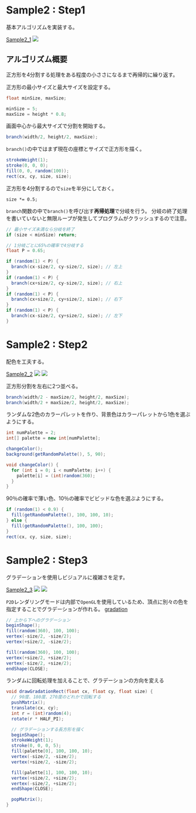# Sample2 : Step1
基本アルゴリズムを実装する。

[Sample2_1](https://github.com/p5aholic/pcd-tokyo/tree/master/samples/sample2_rectangles_step1)
![](../images/sample2_step1.png)

## アルゴリズム概要
正方形を4分割する処理をある程度の小ささになるまで再帰的に繰り返す。

正方形の最小サイズと最大サイズを設定する。
```java
float minSize, maxSize;

minSize = 5;
maxSize = height * 0.8;
```

画面中心から最大サイズで分割を開始する。
```java
branch(width/2, height/2, maxSize);
```

`branch()`の中ではまず現在の座標とサイズで正方形を描く。
```java
strokeWeight(1);
stroke(0, 0, 0);
fill(0, 0, random(100));
rect(cx, cy, size, size);
```

正方形を4分割するので`size`を半分にしておく。
```
size *= 0.5;
```

`branch`関数の中で`branch()`を呼び出す**再帰処理**で分岐を行う。
分岐の終了処理を書いていないと無限ループが発生してプログラムがクラッシュするので注意。
```java
// 最小サイズ未満なら分岐を終了
if (size < minSize) return;

// 1分岐ごとに65%の確率で4分岐する
float P = 0.65;

if (random(1) < P) {
  branch(cx-size/2, cy-size/2, size); // 左上
}
if (random(1) < P) {
  branch(cx+size/2, cy-size/2, size); // 右上
}
if (random(1) < P) {
  branch(cx+size/2, cy+size/2, size); // 右下
}
if (random(1) < P) {
  branch(cx-size/2, cy+size/2, size); // 左下
}
```

# Sample2 : Step2
配色を工夫する。

[Sample2_2](https://github.com/p5aholic/pcd-tokyo/tree/master/samples/sample2_rectangles_step2)
![](../images/sample2_step2_1.png)
![](../images/sample2_step2_2.png)

正方形分割を左右に2つ並べる。
```java
branch(width/2 - maxSize/2, height/2, maxSize);
branch(width/2 + maxSize/2, height/2, maxSize);
```

ランダムな2色のカラーパレットを作り、背景色はカラーパレットから1色を選ぶようにする。
```java
int numPalette = 2;
int[] palette = new int[numPalette];
```

```java
changeColor();
background(getRandomPalette(), 5, 90);
```

```java
void changeColor() {
  for (int i = 0; i < numPalette; i++) {
    palette[i] = (int)random(360);
  }
}
```

90％の確率で薄い色、10％の確率でビビッドな色を選ぶようにする。
```java
if (random(1) < 0.9) {
  fill(getRandomPalette(), 100, 100, 10);
} else {
  fill(getRandomPalette(), 100, 100);
}
rect(cx, cy, size, size);
```

# Sample2 : Step3
グラデーションを使用しビジュアルに複雑さを足す。

[Sample2_3](https://github.com/p5aholic/pcd-tokyo/tree/master/samples/sample2_rectangles_step3)
![](../images/sample2_step3_1.png)
![](../images/sample2_step3_2.png)

`P2D`レンダリングモードは内部で`OpenGL`を使用しているため、頂点に別々の色を指定することでグラデーションが作れる。
[gradation](https://github.com/p5aholic/pcd-tokyo/tree/master/samples/gradation)
```java
// 上から下へのグラデーション
beginShape();
fill(random(360), 100, 100);
vertex(-size/2, -size/2);
vertex(+size/2, -size/2);

fill(random(360), 100, 100);
vertex(+size/2, +size/2);
vertex(-size/2, +size/2);
endShape(CLOSE);
```

ランダムに回転処理を加えることで、グラデーションの方向を変える
```java
void drawGradationRect(float cx, float cy, float size) {
  // 90度、180度、270度のどれかで回転する
  pushMatrix();
  translate(cx, cy);
  int r = (int)random(4);
  rotate(r * HALF_PI);

  // グラデーションする長方形を描く
  beginShape();
  strokeWeight(1);
  stroke(0, 0, 0, 5);
  fill(palette[0], 100, 100, 10);
  vertex(-size/2, -size/2);
  vertex(+size/2, -size/2);

  fill(palette[1], 100, 100, 10);
  vertex(+size/2, +size/2);
  vertex(-size/2, +size/2);
  endShape(CLOSE);

  popMatrix();
}
```